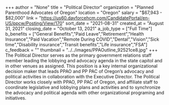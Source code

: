 +++
author = "None"
title = "Political Director"
organization = "Planned Parenthood Advocates of Oregon"
location = "Oregon"
salary = "$67,943 - $82,000"
link = "https://us60.dayforcehcm.com/CandidatePortal/en-US/ppcw/Posting/View/170"
sort_date = "2021-08-31"
created_at = "August 31, 2021"
closing_date = "October 13, 2021"
a_job_type = ["Full Time"]
b_benefits = ["General Benefits","Paid Leave","Retirement","Health Insurance","Paid Vacation","Remote During COVID","Dental","Vision","Sick time","Disability insurance","Transit benefits","Life insurance","FSA"]
c_feedback = ""
thumbnail = "../../images/PPAOutline_92521ce8.jpg"
+++
The Political Director serves as the primary government relations staff member leading the lobbying and advocacy agenda in the state capitol and in other venues as assigned. This position is a key internal organizational decision maker that leads PPAO and PP PAC of Oregon’s advocacy and political activities in collaboration with the Executive Director. The Political Director works closely with PPAO, PP PAC of Oregon, and affiliate staff to coordinate legislative and lobbying plans and activities and to synchronize the advocacy and political agenda with other organizational programing and initiatives.